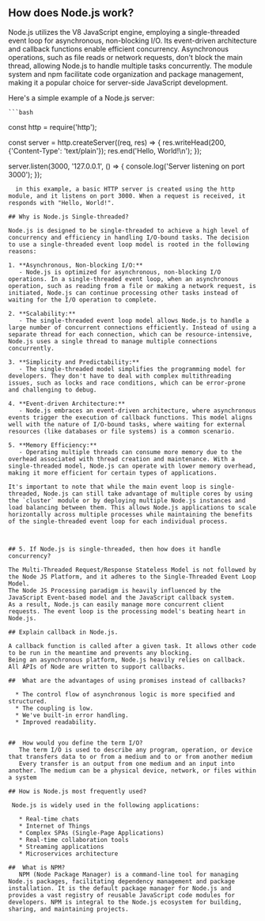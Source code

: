 ## How does Node.js work?

 Node.js utilizes the V8 JavaScript engine, employing a single-threaded event loop for asynchronous, non-blocking I/O. Its event-driven architecture and callback functions enable efficient concurrency. Asynchronous operations, such as file reads or network requests, don't block the main thread, allowing Node.js to handle multiple tasks concurrently. The module system and npm facilitate code organization and package management, making it a popular choice for server-side JavaScript development.

Here's a simple example of a Node.js server:    

    ```bash
const http = require('http');

const server = http.createServer((req, res) => {
  res.writeHead(200, {'Content-Type': 'text/plain'});
  res.end('Hello, World!\n');
});

server.listen(3000, '127.0.0.1', () => {
  console.log('Server listening on port 3000');
});

```
  in this example, a basic HTTP server is created using the http module, and it listens on port 3000. When a request is received, it responds with "Hello, World!".

## Why is Node.js Single-threaded?

Node.js is designed to be single-threaded to achieve a high level of concurrency and efficiency in handling I/O-bound tasks. The decision to use a single-threaded event loop model is rooted in the following reasons:

1. **Asynchronous, Non-blocking I/O:**
   - Node.js is optimized for asynchronous, non-blocking I/O operations. In a single-threaded event loop, when an asynchronous operation, such as reading from a file or making a network request, is initiated, Node.js can continue processing other tasks instead of waiting for the I/O operation to complete.

2. **Scalability:**
   - The single-threaded event loop model allows Node.js to handle a large number of concurrent connections efficiently. Instead of using a separate thread for each connection, which can be resource-intensive, Node.js uses a single thread to manage multiple connections concurrently.

3. **Simplicity and Predictability:**
   - The single-threaded model simplifies the programming model for developers. They don't have to deal with complex multithreading issues, such as locks and race conditions, which can be error-prone and challenging to debug.

4. **Event-driven Architecture:**
   - Node.js embraces an event-driven architecture, where asynchronous events trigger the execution of callback functions. This model aligns well with the nature of I/O-bound tasks, where waiting for external resources (like databases or file systems) is a common scenario.

5. **Memory Efficiency:**
   - Operating multiple threads can consume more memory due to the overhead associated with thread creation and maintenance. With a single-threaded model, Node.js can operate with lower memory overhead, making it more efficient for certain types of applications.

It's important to note that while the main event loop is single-threaded, Node.js can still take advantage of multiple cores by using the `cluster` module or by deploying multiple Node.js instances and load balancing between them. This allows Node.js applications to scale horizontally across multiple processes while maintaining the benefits of the single-threaded event loop for each individual process.



## 5. If Node.js is single-threaded, then how does it handle concurrency?

The Multi-Threaded Request/Response Stateless Model is not followed by the Node JS Platform, and it adheres to the Single-Threaded Event Loop Model.
The Node JS Processing paradigm is heavily influenced by the JavaScript Event-based model and the JavaScript callback system.
As a result, Node.js can easily manage more concurrent client requests. The event loop is the processing model's beating heart in Node.js.

## Explain callback in Node.js.

A callback function is called after a given task. It allows other code to be run in the meantime and prevents any blocking.
Being an asynchronous platform, Node.js heavily relies on callback. All APIs of Node are written to support callbacks.

##  What are the advantages of using promises instead of callbacks?

  * The control flow of asynchronous logic is more specified and structured.
  * The coupling is low.
  * We've built-in error handling.
  * Improved readability.


##  How would you define the term I/O? 
   The term I/O is used to describe any program, operation, or device that transfers data to or from a medium and to or from another medium
   Every transfer is an output from one medium and an input into another. The medium can be a physical device, network, or files within a system

## How is Node.js most frequently used?

 Node.js is widely used in the following applications:

   * Real-time chats
   * Internet of Things
   * Complex SPAs (Single-Page Applications)
   * Real-time collaboration tools
   * Streaming applications
   * Microservices architecture

##  What is NPM?
   NPM (Node Package Manager) is a command-line tool for managing Node.js packages, facilitating dependency management and package installation. It is the default package manager for Node.js and provides a vast registry of reusable JavaScript code modules for developers. NPM is integral to the Node.js ecosystem for building, sharing, and maintaining projects.

